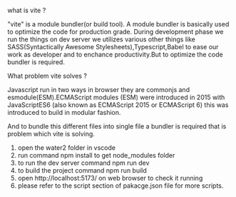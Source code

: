 
what is vite ?

"vite" is a module bundler(or build tool). A module bundler is basically used to optimize the code for production grade. During development phase we run the things on dev server we utilizes various other things like SASS(Syntactically Awesome Stylesheets),Typescript,Babel to ease our work as developer and to enchance productivity.But to optimize the code bundler is required.

What problem vite solves ?

Javascript run in two ways in browser they are commonjs and esmodule(ESM).ECMAScript modules (ESM) were introduced in 2015 with JavaScriptES6 (also known as ECMAScript 2015 or ECMAScript 6) this was introduced to build in modular fashion.

And to bundle this different files into single file a bundler is required that is problem which vite is solving.



1) open the water2 folder in vscode 
2) run command npm install to get node_modules folder
3) to run the dev server command npm run dev
4) to build the project command npm run build
5) open http://localhost:5173/ on web browser to check it running
6) please refer to the script section of pakacge.json file for more scripts.
   
